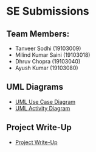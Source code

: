 # SE Submissions
## Team Members:
* Tanveer Sodhi (19103009)
* Milind Kumar Saini (19103018)
* Dhruv Chopra (19103040)
* Ayush Kumar (19103080)

## UML Diagrams
* [UML Use Case Diagram](https://github.com/dhruvchopraa/DiscoverMyDream/blob/main/Use%20Case%20Diagram.pdf)
* [UML Activity Diagram](https://github.com/dhruvchopraa/DiscoverMyDream/blob/main/Activity%20Diagram%20.pdf)

## Project Write-Up
* [Project Write-Up](https://github.com/dhruvchopraa/DiscoverMyDream/blob/main/Write-Up.md)

